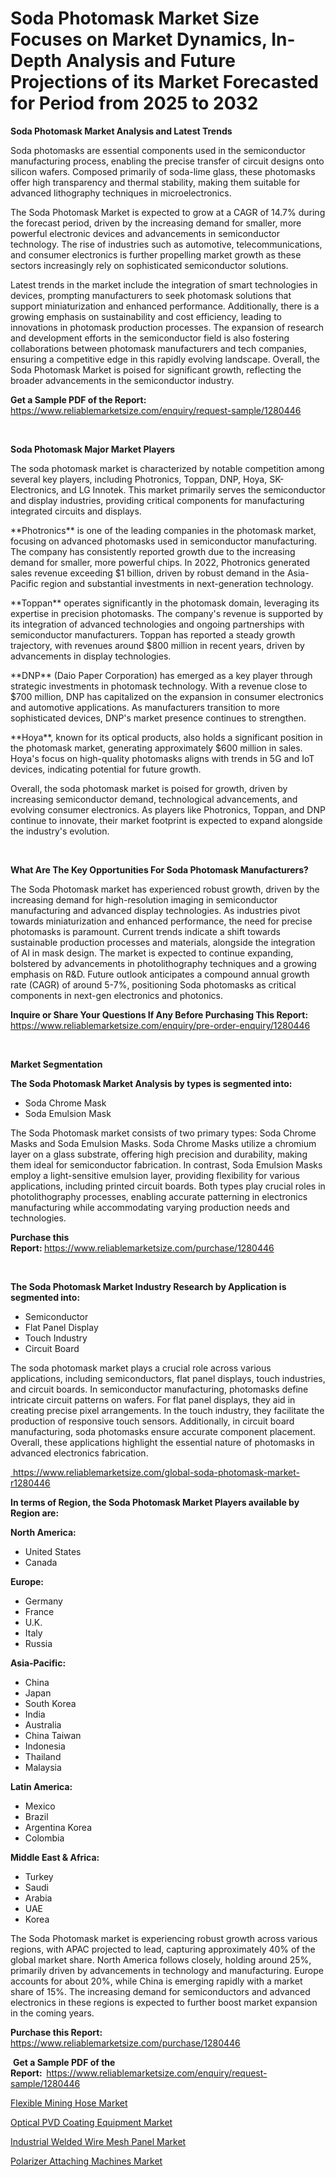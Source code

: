 <p><h1>Soda Photomask Market Size Focuses on Market Dynamics, In-Depth Analysis and Future Projections of its Market Forecasted for Period from 2025 to 2032</h1></p><p><strong>Soda Photomask Market Analysis and Latest Trends</strong></p>
<p><p>Soda photomasks are essential components used in the semiconductor manufacturing process, enabling the precise transfer of circuit designs onto silicon wafers. Composed primarily of soda-lime glass, these photomasks offer high transparency and thermal stability, making them suitable for advanced lithography techniques in microelectronics.</p><p>The Soda Photomask Market is expected to grow at a CAGR of 14.7% during the forecast period, driven by the increasing demand for smaller, more powerful electronic devices and advancements in semiconductor technology. The rise of industries such as automotive, telecommunications, and consumer electronics is further propelling market growth as these sectors increasingly rely on sophisticated semiconductor solutions.</p><p>Latest trends in the market include the integration of smart technologies in devices, prompting manufacturers to seek photomask solutions that support miniaturization and enhanced performance. Additionally, there is a growing emphasis on sustainability and cost efficiency, leading to innovations in photomask production processes. The expansion of research and development efforts in the semiconductor field is also fostering collaborations between photomask manufacturers and tech companies, ensuring a competitive edge in this rapidly evolving landscape. Overall, the Soda Photomask Market is poised for significant growth, reflecting the broader advancements in the semiconductor industry.</p></p>
<p><strong>Get a Sample PDF of the Report:&nbsp;</strong> <a href="https://www.reliablemarketsize.com/enquiry/request-sample/1280446?utm_campaign=1103&utm_medium=2&utm_source=Github&utm_content=ia&utm_term=24032025&utm_id=soda-photomask">https://www.reliablemarketsize.com/enquiry/request-sample/1280446</a></p>
<p>&nbsp;</p>
<p><strong>Soda Photomask Major Market Players</strong></p>
<p><p>The soda photomask market is characterized by notable competition among several key players, including Photronics, Toppan, DNP, Hoya, SK-Electronics, and LG Innotek. This market primarily serves the semiconductor and display industries, providing critical components for manufacturing integrated circuits and displays.</p><p>**Photronics** is one of the leading companies in the photomask market, focusing on advanced photomasks used in semiconductor manufacturing. The company has consistently reported growth due to the increasing demand for smaller, more powerful chips. In 2022, Photronics generated sales revenue exceeding $1 billion, driven by robust demand in the Asia-Pacific region and substantial investments in next-generation technology.</p><p>**Toppan** operates significantly in the photomask domain, leveraging its expertise in precision photomasks. The company's revenue is supported by its integration of advanced technologies and ongoing partnerships with semiconductor manufacturers. Toppan has reported a steady growth trajectory, with revenues around $800 million in recent years, driven by advancements in display technologies.</p><p>**DNP** (Daio Paper Corporation) has emerged as a key player through strategic investments in photomask technology. With a revenue close to $700 million, DNP has capitalized on the expansion in consumer electronics and automotive applications. As manufacturers transition to more sophisticated devices, DNP's market presence continues to strengthen.</p><p>**Hoya**, known for its optical products, also holds a significant position in the photomask market, generating approximately $600 million in sales. Hoya's focus on high-quality photomasks aligns with trends in 5G and IoT devices, indicating potential for future growth.</p><p>Overall, the soda photomask market is poised for growth, driven by increasing semiconductor demand, technological advancements, and evolving consumer electronics. As players like Photronics, Toppan, and DNP continue to innovate, their market footprint is expected to expand alongside the industry's evolution.</p></p>
<p>&nbsp;</p>
<p><strong>What Are The Key Opportunities For Soda Photomask Manufacturers?</strong></p>
<p><p>The Soda Photomask market has experienced robust growth, driven by the increasing demand for high-resolution imaging in semiconductor manufacturing and advanced display technologies. As industries pivot towards miniaturization and enhanced performance, the need for precise photomasks is paramount. Current trends indicate a shift towards sustainable production processes and materials, alongside the integration of AI in mask design. The market is expected to continue expanding, bolstered by advancements in photolithography techniques and a growing emphasis on R&D. Future outlook anticipates a compound annual growth rate (CAGR) of around 5-7%, positioning Soda photomasks as critical components in next-gen electronics and photonics.</p></p>
<p><strong>Inquire or Share Your Questions If Any Before Purchasing This Report:</strong> <a href="https://www.reliablemarketsize.com/enquiry/pre-order-enquiry/1280446?utm_campaign=1103&utm_medium=2&utm_source=Github&utm_content=ia&utm_term=24032025&utm_id=soda-photomask">https://www.reliablemarketsize.com/enquiry/pre-order-enquiry/1280446</a></p>
<p>&nbsp;</p>
<p><strong>Market Segmentation</strong></p>
<p><strong>The Soda Photomask Market Analysis by types is segmented into:</strong></p>
<p><ul><li>Soda Chrome Mask</li><li>Soda Emulsion Mask</li></ul></p>
<p><p>The Soda Photomask market consists of two primary types: Soda Chrome Masks and Soda Emulsion Masks. Soda Chrome Masks utilize a chromium layer on a glass substrate, offering high precision and durability, making them ideal for semiconductor fabrication. In contrast, Soda Emulsion Masks employ a light-sensitive emulsion layer, providing flexibility for various applications, including printed circuit boards. Both types play crucial roles in photolithography processes, enabling accurate patterning in electronics manufacturing while accommodating varying production needs and technologies.</p></p>
<p><strong>Purchase this Report:&nbsp;</strong><a href="https://www.reliablemarketsize.com/purchase/1280446?utm_campaign=1103&utm_medium=2&utm_source=Github&utm_content=ia&utm_term=24032025&utm_id=soda-photomask">https://www.reliablemarketsize.com/purchase/1280446</a></p>
<p>&nbsp;</p>
<p><strong>The Soda Photomask Market Industry Research by Application is segmented into:</strong></p>
<p><ul><li>Semiconductor</li><li>Flat Panel Display</li><li>Touch Industry</li><li>Circuit Board</li></ul></p>
<p><p>The soda photomask market plays a crucial role across various applications, including semiconductors, flat panel displays, touch industries, and circuit boards. In semiconductor manufacturing, photomasks define intricate circuit patterns on wafers. For flat panel displays, they aid in creating precise pixel arrangements. In the touch industry, they facilitate the production of responsive touch sensors. Additionally, in circuit board manufacturing, soda photomasks ensure accurate component placement. Overall, these applications highlight the essential nature of photomasks in advanced electronics fabrication.</p></p>
<p><a href="https://www.reliablemarketsize.com/global-soda-photomask-market-r1280446?utm_campaign=1103&utm_medium=2&utm_source=Github&utm_content=ia&utm_term=24032025&utm_id=soda-photomask">&nbsp;https://www.reliablemarketsize.com/global-soda-photomask-market-r1280446</a></p>
<p><strong>In terms of Region, the Soda Photomask Market Players available by Region are:</strong></p>
<p>
    <p> <strong> North America: </strong>
        <ul>
            <li>United States</li>
            <li>Canada</li>
        </ul>
        </p> 
    <p> <strong> Europe: </strong>
        <ul>
            <li>Germany</li>
            <li>France</li>
            <li>U.K.</li>
            <li>Italy</li>
            <li>Russia</li>
        </ul>
        </p> 
    <p> <strong> Asia-Pacific: </strong>
        <ul>
            <li>China</li>
            <li>Japan</li>
            <li>South Korea</li>
            <li>India</li>
            <li>Australia</li>
            <li>China Taiwan</li>
            <li>Indonesia</li>
            <li>Thailand</li>
            <li>Malaysia</li>
        </ul>
        </p> 
    <p> <strong> Latin America: </strong>
        <ul>
            <li>Mexico</li>
            <li>Brazil</li>
            <li>Argentina Korea</li>
            <li>Colombia</li>
        </ul>
        </p> 
    <p> <strong> Middle East & Africa: </strong>
        <ul>
            <li>Turkey</li>
            <li>Saudi</li>
            <li>Arabia</li>
            <li>UAE</li>
            <li>Korea</li>
        </ul>
    </p>
    </p>
<p><p>The Soda Photomask market is experiencing robust growth across various regions, with APAC projected to lead, capturing approximately 40% of the global market share. North America follows closely, holding around 25%, primarily driven by advancements in technology and manufacturing. Europe accounts for about 20%, while China is emerging rapidly with a market share of 15%. The increasing demand for semiconductors and advanced electronics in these regions is expected to further boost market expansion in the coming years.</p></p>
<p><strong>Purchase this Report: </strong><a href="https://www.reliablemarketsize.com/purchase/1280446?utm_campaign=1103&utm_medium=2&utm_source=Github&utm_content=ia&utm_term=24032025&utm_id=soda-photomask">https://www.reliablemarketsize.com/purchase/1280446</a></p>
<p>&nbsp;<strong>Get a Sample PDF of the Report:&nbsp;&nbsp;</strong><a href="https://www.reliablemarketsize.com/enquiry/request-sample/1280446?utm_campaign=1103&utm_medium=2&utm_source=Github&utm_content=ia&utm_term=24032025&utm_id=soda-photomask">https://www.reliablemarketsize.com/enquiry/request-sample/1280446</a></p>
<p><strong></strong></p>
<p><p><a href="https://github.com/pezezlarue7h/Market-Research-Report-List-1/blob/main/flexible-mining-hose-market.md?utm_campaign=1103&utm_medium=2&utm_source=Github&utm_content=ia&utm_term=24032025&utm_id=soda-photomask">Flexible Mining Hose Market</a></p><p><a href="https://github.com/gdfhhhj/Market-Research-Report-List-7/blob/main/optical-pvd-coating-equipment-market.md?utm_campaign=1103&utm_medium=2&utm_source=Github&utm_content=ia&utm_term=24032025&utm_id=soda-photomask">Optical PVD Coating Equipment Market</a></p><p><a href="https://github.com/auriashetzxj/Market-Research-Report-List-1/blob/main/industrial-welded-wire-mesh-panel-market.md?utm_campaign=1103&utm_medium=2&utm_source=Github&utm_content=ia&utm_term=24032025&utm_id=soda-photomask">Industrial Welded Wire Mesh Panel Market</a></p><p><a href="https://github.com/wycheelwayeu/Market-Research-Report-List-1/blob/main/polarizer-attaching-machines-market.md?utm_campaign=1103&utm_medium=2&utm_source=Github&utm_content=ia&utm_term=24032025&utm_id=soda-photomask">Polarizer Attaching Machines Market</a></p></p>